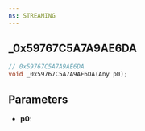 ```yaml
---
ns: STREAMING
---
```

## _0x59767C5A7A9AE6DA

```c
// 0x59767C5A7A9AE6DA
void _0x59767C5A7A9AE6DA(Any p0);
```

## Parameters
* **p0**:
